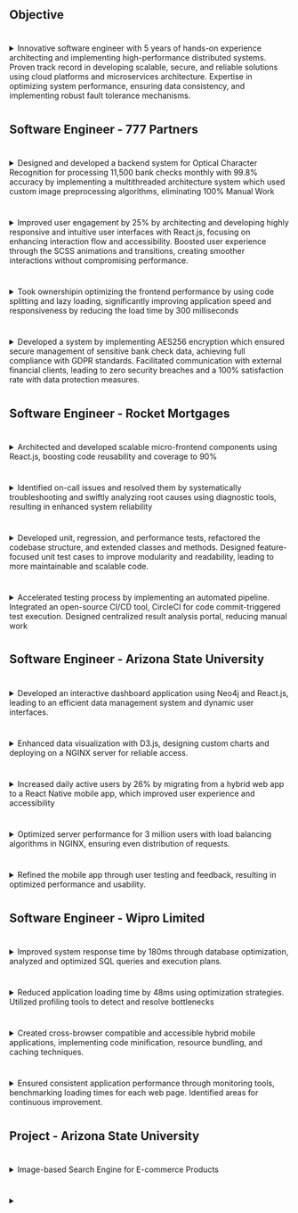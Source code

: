 #
## Objective

# 
<details>
<summary>Innovative software engineer with 5 years of hands-on experience architecting and implementing high-performance distributed systems. Proven track record in developing scalable, secure, and reliable solutions using cloud platforms and microservices architecture. Expertise in optimizing system performance, ensuring data consistency, and implementing robust fault tolerance mechanisms.
</summary>


1. Tell me about a time when you implemented a particularly innovative solution in a distributed system. What was the challenge, and how did your innovation address it?

2. Describe a situation where you had to optimize the performance of a microservices-based application. What steps did you take, and what was the outcome?

3. Can you share an experience where you had to ensure data consistency across multiple services in a distributed system? How did you approach this challenge?

4. Tell me about a time when you implemented a fault tolerance mechanism in a distributed system. What was the problem, and how did your solution improve system reliability?

5. Describe a situation where you had to scale a system to handle increased load. What strategies did you employ, and what were the results?

6. Can you give an example of when you had to troubleshoot a complex issue in a distributed system? How did you approach the problem-solving process?

7. Tell me about a time when you had to design and implement a secure communication protocol between microservices. What security considerations did you address?

8. Describe a project where you successfully migrated a monolithic application to a microservices architecture. What challenges did you face, and how did you overcome them?

9. Can you share an experience where you had to implement a caching strategy to improve system performance? What was the impact of your solution?

10. Tell me about a time when you had to design a system for high availability. What techniques did you use, and how did you ensure the system met its uptime requirements?

11. Describe a situation where you had to optimize database queries in a distributed system. What approach did you take, and what improvements did you achieve?

12. Can you give an example of when you had to implement a service discovery mechanism in a microservices architecture? How did this improve the system's flexibility?

13. Tell me about a time when you had to deal with network partitions in a distributed system. How did you ensure the system remained operational during these events?

14. Describe a project where you implemented event-driven architecture. What benefits did this bring to the system, and how did you handle any challenges?

15. Can you share an experience where you had to implement a circuit breaker pattern in a microservices environment? What problem did this solve?

16. Tell me about a time when you had to design and implement a distributed logging and monitoring solution. How did this improve system observability?

17. Describe a situation where you had to optimize container resource utilization in a microservices deployment. What strategies did you use, and what was the outcome?

18. Can you give an example of when you had to implement a blue-green deployment strategy? How did this improve the reliability of your release process?

19. Tell me about a time when you had to design a system that could handle eventual consistency. How did you manage data conflicts and ensure a good user experience?

20. Describe a project where you implemented API versioning in a microservices architecture. How did you handle backward compatibility, and what was the impact on the development process?
</details>

#
## Software Engineer - 777 Partners 

#
<details>
<summary>
Designed and developed a backend system for Optical Character Recognition for processing 11,500 bank checks monthly with 99.8% accuracy by implementing a multithreaded architecture system which used custom image  preprocessing algorithms, eliminating 100% Manual Work
</summary>


1. Tell me about the initial challenge that led to the development of this OCR system for bank checks. What was the situation before your solution?

2. Can you walk me through your process of designing the multithreaded architecture for this system? What considerations influenced your design decisions?

3. Describe a specific obstacle you encountered while implementing the custom image preprocessing algorithms. How did you overcome it?

4. How did you approach testing and validating the 99.8% accuracy rate? Can you provide an example of a particularly challenging test case?

5. Tell me about a time during this project when you had to make a trade-off between performance and accuracy. How did you handle that decision?

6. What strategies did you employ to ensure the system could handle the volume of 11,500 bank checks monthly? Can you describe any scalability challenges you faced?

7. How did you measure and verify the elimination of 100% manual work? What metrics did you use to demonstrate this achievement?

8. Describe a situation where you had to collaborate with other teams or stakeholders during the development of this OCR system. How did you ensure effective communication?

9. Can you share an experience where you had to debug a particularly complex issue in the multithreaded architecture? What was your approach?

10. Tell me about a time when you had to optimize the performance of the OCR system. What techniques did you use, and what improvements did you achieve?

11. How did you ensure the security and privacy of the financial data being processed by your OCR system? Can you describe any specific measures you implemented?

12. Describe a situation where you had to make a significant change to the system architecture mid-project. What prompted this change, and how did you manage it?

13. Can you tell me about a time when you had to present the progress or results of this OCR project to non-technical stakeholders? How did you communicate the technical aspects effectively?

14. What approach did you take to ensure the maintainability of the codebase for this complex system? Can you provide an example of how this benefited the project?

15. Describe a situation where you had to troubleshoot an accuracy issue with the OCR system. How did you identify the root cause and implement a solution?

16. Tell me about a time when you had to balance the development of new features with the need to improve existing functionality in the OCR system. How did you prioritize?

17. How did you approach the task of integrating this new OCR system with existing banking infrastructure? What challenges did you face, and how did you overcome them?

18. Can you describe a situation where you had to mentor or guide a team member during the development of this OCR system? What was your approach, and what was the outcome?

19. Tell me about a time when you had to make a difficult technical decision that impacted the project timeline. How did you handle this situation?

20. Describe how you ensured the scalability of your OCR system to potentially handle increased check volumes in the future. What design principles or technologies did you employ?

</details>



#
<details>
<summary>Improved user engagement by 25% by architecting and developing highly responsive and intuitive user interfaces with React.js, focusing on enhancing interaction flow and accessibility. Boosted user experience through the SCSS  animations and transitions, creating smoother interactions without compromising performance.
</summary>



1. Can you describe the situation that led to the need for improving user engagement? What were the key issues you were trying to address?

2. Tell me about your process for architecting the new user interfaces. How did you determine which components needed to be redesigned?

3. Describe a specific challenge you faced while implementing React.js for this project. How did you overcome it?

4. How did you measure the 25% improvement in user engagement? Can you walk me through the metrics you used?

5. Tell me about a time during this project when you had to make a trade-off between aesthetics and performance. How did you handle that decision?

6. Can you give an example of how you enhanced the interaction flow? What was your approach to identifying areas for improvement?

7. Describe a situation where you had to advocate for accessibility features in the UI. How did you convince stakeholders of their importance?

8. Tell me about a particularly complex React component you developed for this project. What made it challenging, and how did you approach its implementation?

9. How did you ensure that the SCSS animations and transitions didn't negatively impact performance? Can you describe your optimization process?

10. Describe a situation where user feedback contradicted your initial design decisions. How did you adapt your approach?

11. Tell me about a time when you had to collaborate with UX designers to implement their vision. How did you ensure effective communication and execution?

12. Can you share an experience where you had to refactor a significant portion of the codebase to improve responsiveness? What was your strategy?

13. Describe how you approached testing the new user interfaces. What methods did you use to ensure quality and responsiveness across different devices?

14. Tell me about a situation where you had to optimize the load time of a particularly heavy component. What techniques did you employ?

15. How did you manage state in your React application to create intuitive user flows? Can you provide an example of a complex state management challenge you solved?

16. Describe a time when you had to implement a new accessibility feature that you weren't familiar with. How did you approach learning and implementing it?

17. Tell me about a situation where you had to balance the needs of different user personas in your UI design. How did you prioritize and make decisions?

18. Can you describe a particularly innovative SCSS animation or transition you implemented? What inspired it, and how did users respond?

19. Tell me about a time when you had to optimize the performance of your React application. What tools did you use, and what improvements did you achieve?

20. Describe a situation where you had to quickly iterate on a feature based on user feedback. How did you manage the rapid development cycle while maintaining code quality?
</details>

#
<details>
<summary>Took ownershipin optimizing the frontend performance by using code splitting and lazy loading, significantly improving  application speed and responsiveness by reducing the load time by 300 milliseconds
</summary>



1. Can you describe the situation that led to the need for optimizing the frontend performance? What issues were you trying to address?

2. Tell me about your process for identifying which parts of the application would benefit most from code splitting and lazy loading.

3. How did you measure the 300-millisecond reduction in load time? What tools or methods did you use?

4. Describe a specific challenge you encountered while implementing code splitting. How did you overcome it?

5. Tell me about a time during this project when you had to make a trade-off between performance gains and development complexity. How did you handle that decision?

6. Can you walk me through your approach to implementing lazy loading? What criteria did you use to determine which components to lazy load?

7. How did you ensure that the lazy loading implementation didn't negatively impact the user experience? Can you provide an example?

8. Describe a situation where you had to convince team members or stakeholders about the benefits of code splitting and lazy loading. How did you make your case?

9. Tell me about a particularly complex component or module that you optimized. What specific techniques did you use?

10. How did you balance the need for code splitting with maintaining a coherent and maintainable codebase? Can you provide an example?

11. Describe a time when you had to refactor existing code to implement code splitting. What challenges did you face, and how did you address them?

12. Tell me about how you approached testing the optimized application. What methods did you use to ensure performance improvements didn't introduce new bugs?

13. Can you share an experience where you had to optimize performance for a specific user scenario or device type? How did you tailor your approach?

14. Describe a situation where you had to prioritize which parts of the application to optimize first. How did you make these decisions?

15. Tell me about a time when you had to collaborate with backend developers to achieve frontend performance improvements. How did you ensure effective communication?

16. How did you monitor and measure the impact of your optimizations on real-world user experience? Can you describe your approach to gathering and analyzing performance data?

17. Describe a situation where an initial optimization attempt didn't yield the expected results. How did you diagnose the issue and adjust your approach?

18. Tell me about how you shared your knowledge and findings about code splitting and lazy loading with your team. How did you ensure these practices were adopted across the project?

19. Can you describe a time when you had to balance immediate performance gains with long-term maintainability? How did you approach this trade-off?

20. Tell me about how you stayed updated on the latest performance optimization techniques during this project. How did you incorporate new learnings into your work?

Citations:
[1] https://www.greatfrontend.com/blog/code-splitting-and-lazy-loading-in-react
[2] https://daily.dev/blog/react-senior-interview-questions-for-2024
[3] https://www.youtube.com/watch?v=iWkFDVIj7OY
[4] https://dev.to/herat_dhruv/how-to-answer-on-performance-optimisation-question-in-a-frontend-interview-40pc
[5] https://www.youtube.com/watch?v=F8EG8i2ki8U
[6] https://www.clientside.dev/blog/frontend-performance-interview-questions
</details>

#
<details>
<summary>Developed a system by implementing AES256 encryption which ensured secure management of sensitive bank check  data, achieving full compliance with GDPR standards. Facilitated communication with external financial clients, leading  to zero security breaches and a 100% satisfaction rate with data protection measures.
</summary>


1. Can you describe the situation that led to the need for implementing AES256 encryption for bank check data?

2. What specific challenges did you face when designing the system to comply with GDPR standards?

3. Tell me about your process for selecting AES256 as the encryption method. What other options did you consider?

4. How did you approach testing the encryption system to ensure it met all security requirements?

5. Describe a situation where you had to explain the technical aspects of AES256 encryption to non-technical stakeholders.

6. What steps did you take to ensure the system remained GDPR compliant over time?

7. Can you walk me through how you implemented key management for the AES256 encryption?

8. Tell me about a time when you encountered a potential security vulnerability in the system. How did you address it?

9. How did you measure and verify the 100% satisfaction rate with data protection measures?

10. Describe your approach to training staff on using the new encrypted system for handling sensitive bank check data.

11. What process did you implement for securely communicating with external financial clients about the new system?

12. Tell me about a situation where you had to troubleshoot an issue with the encryption system. How did you resolve it?

13. How did you ensure that the encrypted data could be efficiently accessed by authorized personnel while maintaining security?

14. Describe a time when you had to optimize the performance of the encryption system. What steps did you take?

15. How did you approach documenting the encryption system and processes to ensure GDPR compliance?

16. Tell me about a situation where you had to adapt the system to accommodate a new GDPR requirement. How did you handle it?

17. What measures did you put in place to monitor and prevent potential security breaches?

18. Describe how you handled a situation where an external client had concerns about data protection. How did you address their concerns?

19. How did you ensure that the encryption system could scale to handle increasing volumes of bank check data?

20. Tell me about a time when you had to collaborate with other teams to integrate the encryption system with existing banking infrastructure. What challenges did you face and how did you overcome them?

Citations:
[1] https://www.adaface.com/blog/gdpr-interview-questions/
[2] https://uk.indeed.com/career-advice/finding-a-job/gdpr-interview-questions
[3] https://www.interviews.chat/questions/cloud-security-engineer
[4] https://www.remoterocketship.com/advice/guide/security-engineer/data-security-engineer-interview-questions-and-answers
[5] https://www.testpreptraining.com/blog/top-50-cloud-security-engineer-interview-questions-and-answers/
[6] https://huru.ai/security-engineer-interview-questions-protect-sensitive-information/
[7] https://hellointern.in/blog/tokenization-interview-questions-and-answers-10609
[8] https://www.talentlyft.com/template/software-security-engineer-interview-questions
[9] https://aspect-hq.com/interview-questions-7/Software-Engineer-Cryptographic-Protocol-Interview-Questions
</details>



#
## Software Engineer - Rocket Mortgages


#
<details>
<summary>Architected and developed scalable micro-frontend components using React.js, boosting code reusability and  coverage to 90%
</summary>


1. Can you describe the situation that led to the decision to implement micro-frontend architecture?

2. What specific challenges did you face when architecting the micro-frontend components?

3. How did you approach the task of boosting code reusability in the micro-frontend architecture?

4. Tell me about a time when you had to make a trade-off between scalability and performance in your micro-frontend design.

5. How did you measure and achieve the 90% code coverage? What tools or methods did you use?

6. Can you walk me through your process for designing a particularly complex micro-frontend component?

7. Describe a situation where you had to refactor an existing component to fit into the micro-frontend architecture.

8. How did you ensure consistency across different micro-frontend components developed by various team members?

9. Tell me about a time when you had to optimize the performance of a micro-frontend component. What techniques did you employ?

10. How did you approach testing the micro-frontend components to ensure they worked correctly in isolation and when integrated?

11. Describe a situation where you had to resolve a conflict between different micro-frontend teams regarding component boundaries or responsibilities.

12. How did you manage state across different micro-frontend components? Can you provide an example of a challenging state management scenario you solved?

13. Tell me about a time when you had to integrate a third-party library into your micro-frontend architecture. What challenges did you face?

14. How did you ensure that the micro-frontend components remained loosely coupled? Can you provide an example of how you achieved this?

15. Describe a situation where you had to implement cross-cutting concerns (like authentication or logging) across multiple micro-frontend components.

16. How did you approach versioning and deploying individual micro-frontend components? What strategies did you use to manage dependencies between components?

17. Tell me about a time when you had to optimize the build process for your micro-frontend components. What improvements did you achieve?

18. How did you handle routing in your micro-frontend architecture? Can you describe any challenges you faced and how you overcame them?

19. Describe a situation where you had to implement a feature that spanned multiple micro-frontend components. How did you coordinate the development and integration?

20. How did you approach documentation and knowledge sharing for your micro-frontend architecture? Can you provide an example of how this benefited the team or project?

Citations:
[1] https://www.esparkinfo.com/blog/react-interview-questions.html
[2] https://www.codemerit.in/micro-frontend-architecture-interview-questions/
[3] https://dev.to/m_midas/44-react-frontend-interview-questions-2o63
[4] https://www.reddit.com/r/reactjs/comments/18muk6w/what_are_the_interview_questions_in_you_have/
[5] https://www.codementor.io/@riza/introduction-to-micro-frontends-architecture-in-react-js-2hqa9dvxtg
[6] https://www.xenonstack.com/insights/micro-frontend-architecture
[7] https://www.coursera.org/articles/front-end-developer-interview-questions
[8] https://dev.to/abhishekraj272/top-interview-questions-for-frontend-developers-3d5j
[9] https://www.odinschool.com/blog/front-end-developer-most-asked-interview-questions-with-answers-advanced-level
[10] https://liveloveapp.com/blog/2022-12-05-20-questions-microfrontends
</details>

#
<details>
<summary>Identified on-call issues and resolved them by systematically troubleshooting and swiftly analyzing root causes using diagnostic tools, resulting in enhanced system reliability
</summary>
1. Can you describe a specific on-call issue you encountered and how you identified it?

2. Tell me about a time when you had to use diagnostic tools to troubleshoot a problem. What was your approach?

3. How did you prioritize multiple on-call issues when they occurred simultaneously?

4. Describe a situation where your root cause analysis led to a significant improvement in system reliability.

5. Can you walk me through your process for systematically troubleshooting a complex issue?

6. Tell me about a time when you had to collaborate with other teams to resolve an on-call issue. How did you manage the communication?

7. How did you measure the enhancement in system reliability after resolving on-call issues?

8. Describe a situation where you had to make a quick decision during an on-call emergency. What was your thought process?

9. Can you give an example of how you documented your troubleshooting process for future reference?

10. Tell me about a time when you identified a recurring on-call issue. How did you approach finding a permanent solution?

11. How did you balance the need for swift resolution with thorough root cause analysis?

12. Describe a situation where you had to explain technical issues to non-technical stakeholders during an on-call incident.

13. Can you share an experience where you implemented a proactive measure to prevent future on-call issues?

14. Tell me about a time when you had to escalate an on-call issue. How did you decide when escalation was necessary?

15. How did you ensure knowledge transfer of your troubleshooting techniques to other team members?

16. Describe a situation where you had to troubleshoot a system you weren't initially familiar with. How did you approach this challenge?

17. Can you give an example of how you used data analysis to identify patterns in on-call issues?

18. Tell me about a time when you had to manage stakeholder expectations during a prolonged on-call incident.

19. How did you balance your regular work responsibilities with on-call duties? Can you provide a specific example?

20. Describe a situation where you implemented an improvement in the on-call process itself. What was the impact?

Citations:
[1] https://www.indeed.com/career-advice/interviewing/how-to-use-the-star-interview-response-technique
[2] https://www.indeed.com/career-advice/interviewing/call-center-interview-questions
[3] https://hellointern.in/blog/root-cause-analysis-interview-questions-and-answers-98762
[4] https://www.youtube.com/watch?v=JkHOvJa4_hc
[5] https://www.remoterocketship.com/advice/guide/customer-support/phone-support-interview-questions-and-answers
[6] https://www.finalroundai.com/interview-questions/1561/tell-me-about-a-situation-that-required-you-to-dig-deep-to-get-to-the-root-cause
[7] https://resources.biginterview.com/industry-specific/customer-service-behavioral-interview-questions-and-answers/
[8] https://www.monster.com/career-advice/article/call-center-interview-questions
[9] https://www.youtube.com/watch?v=gsjGOUF2ZYY
[10] https://novoresume.com/career-blog/star-interview-questions
</details>

#
<details>
<summary>Developed unit, regression, and performance tests, refactored the codebase structure, and extended classes and  methods. Designed feature-focused unit test cases to improve modularity and readability, leading to more 
maintainable and scalable code.
</summary>


1. Can you describe a specific challenge you faced when developing unit tests for this project? How did you overcome it?

2. Tell me about a time when you had to refactor a particularly complex part of the codebase. What was your approach?

3. How did you prioritize which parts of the codebase needed regression tests? Can you walk me through your decision-making process?

4. Describe a situation where you had to balance performance testing with other development tasks. How did you manage your time?

5. Can you give an example of how you extended a class or method to improve functionality? What considerations did you take into account?

6. Tell me about a time when you designed a feature-focused unit test case that significantly improved code modularity. What was the impact?

7. How did you ensure that your refactoring efforts didn't introduce new bugs? Can you describe your testing strategy?

8. Describe a situation where you had to convince your team to adopt a new testing approach. How did you make your case?

9. Can you walk me through your process for improving code readability? How did you measure the success of these improvements?

10. Tell me about a time when you had to refactor code to make it more scalable. What challenges did you face?

11. How did you approach writing performance tests? Can you describe a specific test you developed and its results?

12. Describe a situation where you had to collaborate with other developers to refactor a shared part of the codebase. How did you ensure effective communication?

13. Can you give an example of how your unit tests improved the overall maintainability of the code?

14. Tell me about a time when you had to refactor code that you didn't originally write. How did you approach understanding and improving it?

15. How did you balance the need for comprehensive testing with the pressure to deliver features quickly? Can you provide a specific example?

16. Describe a situation where you identified a part of the codebase that needed extension. How did you plan and implement this extension?

17. Can you walk me through your thought process when designing feature-focused unit test cases? How did you ensure they were effective?

18. Tell me about a time when your refactoring efforts led to unexpected challenges. How did you address them?

19. How did you ensure that your unit tests were themselves maintainable and readable? Can you provide an example of a best practice you followed?

20. Describe a situation where you had to refactor code to improve its testability. What specific changes did you make and what was the outcome?

Citations:
[1] https://muuktest.com/blog/regression-tests
[2] https://www.geeksforgeeks.org/7-code-refactoring-techniques-in-software-engineering/
[3] https://deviniti.com/blog/application-lifecycle-management/modular-approach-in-software-testing/
[4] https://www.testdevlab.com/blog/regression-testing-in-software-testing-definition-and-best-practices-for-2024
[5] https://mobidev.biz/blog/application-refactoring-strategy-techniques-best-practices
[6] https://abhishekejam.substack.com/p/how-unit-testing-improves-software
[7] https://www.opkey.com/blog/top-10-regression-testing-best-practices
[8] https://codefresh.io/learn/unit-testing/
[9] https://www.headspin.io/blog/power-regression-testing-software-reliability
[10] https://refraction.dev/blog/unit-testing-best-practices
</details>

#
<details>
<summary>Accelerated testing process by implementing an automated pipeline. Integrated an open-source CI/CD tool, CircleCI  for code commit-triggered test execution. Designed centralized result analysis portal, reducing manual work
</summary>


1. Can you describe the situation that led to the need for accelerating the testing process?

2. Tell me about your approach to designing the automated pipeline. What were the key considerations?

3. How did you decide on CircleCI as the CI/CD tool for this project? What other options did you consider?

4. Describe a specific challenge you faced while implementing the code commit-triggered test execution. How did you overcome it?

5. Can you walk me through your process for integrating CircleCI with your existing development workflow?

6. Tell me about a time when you had to troubleshoot an issue with the automated pipeline. How did you resolve it?

7. How did you measure the acceleration of the testing process after implementing the automated pipeline?

8. Describe your approach to designing the centralized result analysis portal. What features did you prioritize?

9. Can you give an example of how the centralized result analysis portal reduced manual work?

10. Tell me about a situation where you had to optimize the performance of the automated pipeline. What steps did you take?

11. How did you ensure the reliability of the code commit-triggered test execution? Can you describe your testing strategy?

12. Describe a time when you had to collaborate with other team members to implement this automated testing solution. How did you manage the collaboration?

13. Can you share an experience where you had to adapt the automated pipeline to accommodate a new project requirement?

14. Tell me about how you approached training team members to use the new automated testing system and centralized portal.

15. How did you handle any resistance or skepticism from team members about moving to an automated testing process?

16. Describe a situation where you had to make a trade-off between speed and thoroughness in the automated testing pipeline. How did you make your decision?

17. Can you walk me through how you ensured the security of the code and test results in the automated pipeline?

18. Tell me about a time when you had to scale the automated testing solution to handle increased load or complexity.

19. How did you approach documenting the automated pipeline and centralized portal for future maintenance and updates?

20. Describe a situation where the automated pipeline caught a critical bug that might have been missed with manual testing. How did this impact the project?

Citations:
[1] https://circleci.com/ci-cd/
[2] https://nandbox.com/implementing-automation-best-practices-testing-processes/
[3] https://duplocloud.com/ci-cd-with-circleci-best-practices-for-devops-teams/
[4] https://github.com/reportportal
[5] https://originalsoftware.com/5-ways-to-reduce-manual-testing-effort-by-up-to-60/
[6] https://www.lambdatest.com/blog/best-practices-of-ci-cd-pipelines-for-speed-test-automation/
[7] https://circleci.com/blog/what-is-a-ci-cd-pipeline/
[8] https://reportportal.io/docs/features/UnifiedTestReporting/
[9] https://qameta.io/blog/automated-testing-ci-cd-guide/
[10] https://www.neovasolutions.com/2023/07/13/how-to-create-ci-cd-pipeline-using-circleci/

</details>


#
## Software Engineer - Arizona State University

#
<details>
<summary>Developed an interactive dashboard application using Neo4j and React.js, leading to an efficient data management system and dynamic user interfaces.
</summary>

1. Can you describe the initial challenge that led to the development of this interactive dashboard application?

2. How did you approach integrating Neo4j with React.js? What specific challenges did you face?

3. Tell me about a time when you had to optimize the performance of the dashboard. What steps did you take?

4. How did you ensure the dashboard's data management system was efficient? Can you provide an example?

5. Describe a situation where you had to implement a particularly complex feature in the dynamic user interface. How did you approach it?

6. Can you walk me through your process for designing the dashboard's layout and user experience?

7. Tell me about a time when you had to troubleshoot an issue with the Neo4j database integration. How did you resolve it?

8. How did you approach testing the dashboard application? What methods did you use to ensure its reliability?

9. Describe a situation where you had to make a trade-off between functionality and performance in the dashboard. How did you make your decision?

10. Can you give an example of how you used React.js to create a dynamic user interface feature in the dashboard?

11. Tell me about a time when you had to optimize a Neo4j query for the dashboard. What was your approach?

12. How did you ensure the dashboard was scalable to handle increasing amounts of data? Can you provide a specific example?

13. Describe a situation where you had to implement real-time data updates in the dashboard. What challenges did you face?

14. Can you walk me through your process for implementing data visualization features in the dashboard?

15. Tell me about a time when you had to collaborate with other team members or stakeholders during the dashboard development. How did you ensure effective communication?

16. How did you approach securing the data in the Neo4j database and ensuring proper access controls in the dashboard?

17. Describe a situation where you had to refactor a significant portion of the dashboard's codebase. What prompted this, and how did you manage it?

18. Can you give an example of how you used React components to make the dashboard more modular and maintainable?

19. Tell me about a time when you had to implement a complex data filtering or search functionality in the dashboard. How did you approach this challenge?

20. How did you measure the success and impact of the dashboard application after its implementation? Can you provide specific metrics or feedback you received?

Citations:
[1] https://www.cdata.com/kb/tech/neo4j-connect-react.rst
[2] https://geekyants.com/en-us/blog/key-features-to-include-in-your-custom-data-dashboard-app-in-2024
[3] https://www.dhiwise.com/post/building-web-applications-with-react-neo4j
[4] https://www.esparkinfo.com/blog/reactjs-for-dashboards-and-data-visualization.html
[5] https://incora.software/insights/dashboard-app-key-features
[6] https://blog.tomsawyer.com/neo4j-graph-visualization
[7] https://successive.tech/blog/8-key-features-to-include-in-your-custom-data-dashboard/
[8] https://databox.com/dashboard-features
[9] https://cambridge-intelligence.com/react-neo4j-visualization/

</details>

#
<details>
<summary>Enhanced data visualization with D3.js, designing custom charts and deploying on a NGINX server for reliable access.
</summary>


1. Can you describe a specific challenge you faced when designing custom charts with D3.js? How did you overcome it?

2. Tell me about your process for selecting D3.js as the tool for enhancing data visualization. What other options did you consider?

3. How did you approach optimizing the performance of your D3.js visualizations? Can you provide an example?

4. Describe a situation where you had to create a particularly complex custom chart using D3.js. What was your approach?

5. How did you ensure the accessibility of your D3.js visualizations for users with different needs?

6. Tell me about a time when you had to troubleshoot an issue with your D3.js charts after deployment on the NGINX server. How did you resolve it?

7. Can you walk me through your decision-making process for choosing NGINX as the server for deploying your D3.js visualizations?

8. Describe a situation where you had to optimize the load time of your D3.js charts. What techniques did you employ?

9. How did you handle cross-browser compatibility issues with your D3.js visualizations? Can you provide a specific example?

10. Tell me about a time when you had to integrate D3.js charts with other parts of your application. What challenges did you face?

11. How did you approach testing your D3.js visualizations before deploying them on the NGINX server?

12. Describe a situation where you had to make your D3.js charts responsive for different screen sizes. What was your strategy?

13. Can you give an example of how you implemented interactivity in your D3.js charts? What was the impact on user engagement?

14. Tell me about a time when you had to optimize the NGINX server configuration for better performance of your D3.js visualizations.

15. How did you manage version control and deployment of your D3.js charts? Can you describe your workflow?

16. Describe a situation where you had to handle large datasets in your D3.js visualizations. How did you ensure smooth performance?

17. Tell me about a time when you had to collaborate with designers or data analysts to create effective D3.js visualizations. How did you ensure clear communication?

18. How did you approach securing your D3.js visualizations and the data they displayed when deploying on the NGINX server?

19. Can you describe a situation where you had to debug a complex issue in your D3.js code? What was your troubleshooting process?

20. Tell me about a time when you had to quickly iterate on a D3.js visualization based on user feedback. How did you manage the rapid development cycle?

Citations:
[1] https://www.linkedin.com/advice/1/what-best-practices-using-d3js-create-data-r5naf
[2] https://www.needlanalytics.com/mastering-effective-strategies-custom-data/
[3] https://dev.to/iaadidev/how-to-deploy-an-application-using-nginx-as-a-web-server-36a
[4] https://devtoys.io/2024/07/07/advanced-data-visualization-techniques-with-d3-js-and-plotly/
[5] https://www.linkedin.com/pulse/step-by-step-guide-creating-dynamic-bar-charts-d3js-fagun
[6] https://www.linkedin.com/pulse/deploying-web-application-nginx-server-reverse-proxy-guide-mangla-zzotc
[7] https://dataexpertise.in/7-strategies-interactive-data-visualization-d3-js/
[8] https://stackoverflow.com/questions/42521333/creating-a-custom-list-chart-in-c3-js-or-d3-js
[9] https://www.pal.tech/technology/nginx-deployment/
[10] https://www.linkedin.com/advice/0/how-can-d3js-improve-your-data-visualization


</details>

#
<details>
<summary>Increased daily active users by 26% by migrating from a hybrid web app to a React Native mobile app, which improved  user experience and accessibility
</summary>

1. Can you describe the situation that led to the decision to migrate from a hybrid web app to a React Native mobile app?

2. Tell me about the process you used to plan and execute the migration to React Native. What were the key steps involved?

3. How did you measure the 26% increase in daily active users? What metrics and tools did you use?

4. Describe a specific challenge you encountered during the migration process. How did you overcome it?

5. How did you ensure that the new React Native app would provide better user experience and accessibility?

6. Can you give an example of a feature that was particularly difficult to implement in React Native? How did you approach it?

7. Tell me about your strategy for maintaining app performance during and after the migration.

8. How did you handle user data migration from the hybrid web app to the new React Native app?

9. Describe a situation where you had to make a trade-off between functionality and performance in the React Native app.

10. How did you approach testing the new React Native app to ensure it met all requirements and improved user experience?

11. Tell me about a time when you had to optimize a particularly resource-intensive feature in the React Native app.

12. How did you ensure backward compatibility for users who hadn't yet updated to the new React Native version?

13. Describe your approach to implementing accessibility features in the React Native app.

14. Can you walk me through your process for gathering and incorporating user feedback during the migration?

15. Tell me about a time when you had to debug a complex issue in the React Native app. What was your approach?

16. How did you manage the app's state and data flow in React Native compared to the previous hybrid web app?

17. Describe a situation where you had to optimize the app's load time or responsiveness. What techniques did you use?

18. How did you approach designing and implementing the navigation structure in the new React Native app?

19. Tell me about your strategy for handling offline functionality in the React Native app.

20. Can you describe how you measured and improved the app's accessibility after the migration to React Native?

Citations:
[1] https://curatepartners.com/blogs/skills-tools-platforms/transitioning-from-react-to-react-native-a-comprehensive-guide-for-web-and-mobile-development/
[2] https://www.grazitti.com/blog/7-benefits-of-using-react-native-for-mobile-app-development/
[3] https://flatirons.com/blog/react-native-accessibility/
[4] https://sendbird.com/blog/increase-app-engagement-with-these-strategies
[5] https://www.linkedin.com/pulse/boosting-your-apps-performance-proven-strategies-users-srivastava-zet4f
[6] https://getstream.io/blog/4-ways-to-increase-daily-active-users/
[7] https://www.vrinsofts.com/elevating-business-success-the-benefits-of-migrating-to-react-native/
[8] https://www.storyly.io/post/how-to-increase-app-engagement
[9] https://uxcam.com/blog/how-to-grow-active-users/
[10] https://geekyants.com/en-us/blog/top-15-proven-methods-for-increasing-app-user-engagement
</details>

#
<details>
<summary>Optimized server performance for 3 million users with load balancing algorithms in NGINX, ensuring even distribution  of requests. 
</summary>


1. Can you describe the situation that led to the need for optimizing server performance for 3 million users?

2. Tell me about your process for selecting and implementing load balancing algorithms in NGINX. What factors did you consider?

3. How did you measure the effectiveness of the load balancing algorithms in ensuring even distribution of requests?

4. Describe a specific challenge you encountered while implementing load balancing for such a large user base. How did you overcome it?

5. Can you walk me through your approach to testing the load balancing setup before deploying it to production?

6. Tell me about a time when you had to adjust the load balancing configuration to address an unexpected performance issue.

7. How did you ensure that the load balancing solution could scale to accommodate future growth beyond 3 million users?

8. Describe a situation where you had to choose between different load balancing algorithms. What criteria did you use to make your decision?

9. Can you give an example of how you monitored the performance of the load-balanced servers in real-time?

10. Tell me about a time when you had to optimize NGINX configuration settings to improve load balancing efficiency.

11. How did you approach the task of evenly distributing requests across backend servers? What techniques did you employ?

12. Describe a situation where you had to troubleshoot an uneven distribution of requests. How did you identify and resolve the issue?

13. Can you walk me through your process for implementing health checks in your load balancing setup?

14. Tell me about a time when you had to balance the need for performance with other considerations, such as cost or maintainability.

15. How did you ensure high availability of the load balancing system itself?

16. Describe a situation where you had to optimize the load balancer's SSL/TLS handling for improved performance.

17. Can you give an example of how you used NGINX's logging and monitoring capabilities to identify performance bottlenecks?

18. Tell me about a time when you had to implement session persistence in your load balancing setup. What approach did you take?

19. How did you handle traffic spikes or sudden increases in user load? Can you describe a specific incident and your response?

20. Can you walk me through your strategy for documenting the load balancing configuration and performance optimizations for your team?

Citations:
[1] https://loadforge.com/guides/monitoring-and-tuning-nginx-for-better-load-balancing
[2] https://docs.nginx.com/nginx/admin-guide/load-balancer/http-load-balancer/
[3] https://www.blueflameadvisors.com/project/nginx-case-studies/
[4] https://www.f5.com/company/blog/nginx/how-f5-nginx-one-enhances-availability-and-performance
[5] https://www.kubelynx.com/article/what-is-nginx-load-balancing-and-choosing-right-load-balancing-algorithms-beginners-guide-boosting-website-performance
[6] https://www.f5.com/company/blog/nginx/nginx-power-of-two-choices-load-balancing-algorithm
[7] https://carboncoffee.hashnode.dev/nginx-in-action-a-case-study-on-enhancing-in-house-web-performance
[8] https://www.cloudpanel.io/blog/nginx-performance/
[9] https://convesio.com/knowledgebase/article/the-ultimate-guide-to-nginx-load-balancer/
[10] https://hackernoon.com/optimizing-nginx-for-high-traffic-systems-a-guide-to-configuration-and-monitoring


</details>


#
<details>
<summary>Refined the mobile app through user testing and feedback, resulting in optimized performance and usability.
</summary>

1. Can you describe the initial situation that led to the need for refining the mobile app through user testing?

2. Tell me about your approach to designing the user testing process. What methods did you use to gather feedback?

3. How did you select participants for the user testing? What criteria did you consider?

4. Describe a specific challenge you encountered during the user testing phase. How did you overcome it?

5. Can you walk me through your process for analyzing the feedback collected from users?

6. Tell me about a time when user feedback contradicted your initial assumptions about the app's usability. How did you handle this?

7. How did you prioritize which areas of the app to focus on for optimization based on user feedback?

8. Describe a situation where you had to balance conflicting user preferences in your app refinement process.

9. Can you give an example of a specific feature or aspect of the app that you optimized based on user feedback?

10. Tell me about your approach to measuring the impact of the optimizations you made. What metrics did you use?

11. How did you ensure that performance improvements didn't negatively impact other aspects of the app?

12. Describe a situation where you had to convince stakeholders to implement changes based on user feedback.

13. Can you walk me through your process for implementing and testing the optimizations before releasing them?

14. Tell me about a time when you had to iterate on an optimization that didn't initially yield the expected results.

15. How did you communicate the changes and improvements to users? Can you describe your strategy?

16. Describe a situation where you had to make a trade-off between performance and usability. How did you make your decision?

17. Can you give an example of how you incorporated accessibility considerations into your app refinement process?

18. Tell me about your approach to gathering long-term user feedback after implementing the optimizations.

19. How did you ensure that the refined app maintained consistency with the original design and brand guidelines?

20. Describe a situation where you had to quickly address a critical usability issue discovered through user testing. What was your approach?

Citations:
[1] https://daily.dev/blog/mobile-app-usability-testing-methods-tools-best-practices
[2] https://reloadux.com/blog/best-practices-for-optimizing-mobile-app-user-experience/
[3] https://prime46.com/case-studies/incorporating-customer-feedback-into-mobile-app-re-design-and-development/
[4] https://contentsquare.com/guides/user-testing/examples/
[5] https://moldstud.com/articles/p-the-role-of-user-testing-in-app-refinement
[6] https://qualaroo.com/blog/in-app-feedback-strategies/
[7] https://onesignal.com/blog/collecting-user-feedback-to-enhance-the-app-experience/
[8] https://www.usertesting.com/resources/guides/usability-testing/examples
[9] https://uxmag.com/articles/tips-and-tricks-for-mastering-the-art-of-mobile-app-user-testing
[10] https://userguiding.com/blog/in-app-survey-best-practices

</details>

#
## Software Engineer - Wipro Limited

#
<details>
<summary>Improved system response time by 180ms through database optimization, analyzed and optimized SQL queries and  execution plans.
</summary>

1. Can you describe the situation that led to the need for improving system response time?

2. How did you approach analyzing the SQL queries to identify areas for optimization?

3. Tell me about a specific challenge you encountered while optimizing the execution plans. How did you overcome it?

4. How did you measure and verify the 180ms improvement in system response time?

5. Can you walk me through your process for identifying the most critical queries to optimize?

6. Describe a situation where you had to make a trade-off between query performance and maintainability. How did you handle it?

7. Tell me about a time when you had to collaborate with other team members during the optimization process. How did you ensure effective communication?

8. How did you prioritize which optimization techniques to implement first?

9. Can you give an example of a particularly complex query that you optimized? What was your approach?

10. Describe how you used execution plans to identify performance bottlenecks. What specific indicators did you look for?

11. Tell me about a time when an optimization attempt didn't yield the expected results. How did you handle this situation?

12. How did you ensure that the optimizations you implemented didn't negatively impact other parts of the system?

13. Can you describe your approach to testing the optimized queries before deploying them to production?

14. Tell me about a situation where you had to optimize a query without changing its functionality. What challenges did you face?

15. How did you document the optimization process and its results for future reference?

16. Describe a time when you had to explain the technical aspects of query optimization to non-technical stakeholders.

17. Can you give an example of how you used indexing to improve query performance? What considerations did you take into account?

18. Tell me about a situation where you had to optimize queries for a system with rapidly growing data volume. How did you ensure long-term scalability?

19. How did you balance the need for immediate performance improvements with long-term maintainability of the database?

20. Can you describe a situation where you had to optimize queries in a production environment? How did you minimize the impact on active users?

Citations:
[1] https://www.acceldata.io/blog/query-optimization-in-sql-essential-techniques-tools-and-best-practices
[2] https://liambx.com/blog/database-performance-metrics-guide
[3] https://www.thoughtspot.com/data-trends/data-modeling/optimizing-sql-queries
[4] https://inbalanceit.com/techniques-to-help-improve-database-performance/
[5] https://www.sqlshack.com/using-the-sql-execution-plan-for-query-performance-tuning/
[6] https://www.kualitatem.com/blog/software-testing/how-to-measure-database-performance-and-optimize-queries-during-performance-testing/
[7] https://www.useready.com/blog/sql-queries-optimizing-for-performance-best-practices-and-techniques
[8] https://www.apriorit.com/dev-blog/381-sql-query-optimization
[9] https://dev.to/jackynote/optimizing-sql-performance-with-execution-plans-1fd8
[10] https://loadforge.com/guides/best-practices-for-query-optimization-in-mssql
</details>

#
<details>
<summary>Reduced application loading time by 48ms using optimization strategies. Utilized profiling tools to detect and resolve  bottlenecks
</summary>

1. Can you describe the situation that led to the need for reducing the application loading time?

2. How did you approach identifying the specific areas that needed optimization?

3. Tell me about your process for selecting and using profiling tools. What factors did you consider?

4. How did you measure and verify the 48ms reduction in loading time?

5. Describe a specific bottleneck you encountered during the optimization process. How did you resolve it?

6. Can you walk me through your strategy for prioritizing which optimizations to implement first?

7. Tell me about a time when an optimization attempt didn't yield the expected results. How did you handle this situation?

8. How did you ensure that the optimizations you implemented didn't negatively impact other aspects of the application?

9. Describe your approach to testing the optimized application. What methods did you use to ensure performance improvements were consistent?

10. Can you give an example of a particularly challenging bottleneck that you identified using profiling tools? How did you address it?

11. Tell me about how you collaborated with other team members during the optimization process. How did you ensure effective communication?

12. How did you balance the need for immediate performance improvements with long-term maintainability of the application?

13. Describe a situation where you had to make a trade-off between different optimization strategies. How did you make your decision?

14. Can you walk me through your process for documenting the optimizations and their results for future reference?

15. Tell me about a time when you had to explain the technical aspects of your optimization work to non-technical stakeholders.

16. How did you approach optimizing different components of the application, such as frontend, backend, or database?

17. Describe a situation where you had to optimize performance for a specific user scenario or device type. How did you tailor your approach?

18. Can you give an example of how you used data from profiling tools to make a critical optimization decision?

19. Tell me about how you stayed updated on the latest performance optimization techniques during this project. How did you incorporate new learnings into your work?

20. How did you ensure that the 48ms improvement in loading time translated to a better user experience? What metrics or feedback did you use to validate this?

Citations:
[1] https://distillery.com/blog/optimize-app-performance-speed/
[2] https://www.statsig.com/perspectives/performance-bottlenecks-in-app-development
[3] https://www.productledalliance.com/performance-bottlenecks-in-web-applications/
[4] https://www.nexthorizon.net/optimizing-app-performance-strategies-for-faster-load-times/
[5] https://www.kualitatem.com/blog/software-testing/common-bottlenecks-in-applications-during-performance-testing/
[6] https://dev.to/apilover/top-10-profiler-tools-for-optimizing-software-performance-in-2024-5d09
[7] https://velanapps.com/blog/app-loading-speed-tips/
[8] https://www.reddit.com/r/webdev/comments/aaxjft/in_an_average_web_app_what_part_of_it_is_usually/
[9] https://www.bitcot.com/how-to-make-apps-load-faster/
</details>

#
<details>
<summary>Created cross-browser compatible and accessible hybrid mobile applications, implementing code minification, resource bundling, and caching techniques.
</summary>

1. Can you describe a specific challenge you encountered while ensuring cross-browser compatibility for a hybrid mobile application? How did you overcome it?

2. Tell me about a time when you had to implement accessibility features in a hybrid app. What approach did you take?

3. How did you measure the impact of code minification on your hybrid app's performance? Can you provide specific metrics?

4. Describe a situation where resource bundling significantly improved your app's loading time. What was your process for implementing this?

5. Can you walk me through your approach to implementing caching techniques in a hybrid mobile app? What considerations did you take into account?

6. Tell me about a time when you had to balance accessibility features with performance optimization. How did you make your decisions?

7. How did you ensure that your code minification didn't introduce bugs or affect functionality? What testing methods did you use?

8. Describe a situation where you had to optimize resource bundling for a particularly complex hybrid app. What challenges did you face?

9. Can you give an example of a cross-browser compatibility issue you encountered that was particularly difficult to resolve? How did you approach it?

10. Tell me about your process for testing accessibility features across different mobile platforms. What tools or techniques did you use?

11. How did you prioritize which resources to bundle in your hybrid app? Can you walk me through your decision-making process?

12. Describe a time when you had to implement caching for offline functionality in a hybrid app. What challenges did you encounter?

13. Can you share an experience where you had to optimize your hybrid app for a specific browser that was causing issues? What steps did you take?

14. Tell me about a situation where you had to educate your team about the importance of accessibility in hybrid app development. How did you approach this?

15. How did you ensure that your minification and bundling processes were integrated smoothly into your development workflow? Can you describe your setup?

16. Can you give an example of how you used caching to improve the user experience in a hybrid app? What was the outcome?

17. Describe a time when you had to troubleshoot a cross-browser compatibility issue in a production environment. How did you handle it?

18. Tell me about your approach to staying updated on best practices for cross-browser compatibility and accessibility in hybrid app development.

19. Can you walk me through a situation where you had to optimize your hybrid app for both mobile and desktop browsers? What unique challenges did this present?

20. How did you measure the overall impact of implementing code minification, resource bundling, and caching techniques on your hybrid app's performance? Can you provide specific examples of improvements?

Citations:
[1] https://www.pcloudy.com/blogs/top-8-strategies-for-successful-cross-browser-testing/
[2] https://www.techcronus.com/blog/best-practices-for-hybrid-app-development/
[3] https://www.hurix.com/a-comprehensive-guide-on-the-best-practices-for-hybrid-mobile-app-development/
[4] https://colaninfotech.com/blog/20-common-challenges-and-its-solutions-in-developing-hybrid-mobile-applications/
[5] https://www.browserstack.com/guide/common-cross-browser-compatibility-issues
[6] https://www.futureplatforms.com/blog/4-common-hybrid-app-development-challenges
[7] https://www.linkedin.com/advice/3/how-do-you-ensure-cross-platform-compatibility
[8] https://moldstud.com/articles/p-designing-for-accessibility-and-inclusivity-in-hybrid-apps
[9] https://unicornplatform.com/blog/minification-vs-bundling-optimize-landing-page-speed/
[10] https://www.pixelqa.com/blog/post/testing-hybrid-mobile-apps-challenges-and-solutions
</details>

#
<details>
<summary>Ensured consistent application performance through monitoring tools, benchmarking loading times for each web page.  Identified areas for continuous improvement.
</summary>

1. Can you describe the specific monitoring tools you used to ensure consistent application performance?

2. How did you approach the process of benchmarking loading times for each web page?

3. Tell me about a time when you identified a particularly challenging performance issue through your monitoring efforts. How did you address it?

4. How did you determine which key performance indicators (KPIs) to focus on when monitoring application performance?

5. Can you walk me through your process for analyzing the data collected from the monitoring tools?

6. Describe a situation where you had to communicate performance issues to non-technical stakeholders. How did you approach this?

7. How did you prioritize the areas for continuous improvement that you identified?

8. Tell me about a time when you implemented a performance improvement based on your monitoring data. What was the outcome?

9. How did you ensure that your benchmarking process was consistent across different web pages and user scenarios?

10. Can you describe a situation where you had to balance the need for detailed monitoring with the impact on application performance?

11. How did you approach setting performance baselines for the application? What factors did you consider?

12. Tell me about a time when you had to troubleshoot a performance issue that wasn't immediately apparent from the monitoring data.

13. How did you ensure that your monitoring and benchmarking efforts aligned with overall business objectives?

14. Describe a situation where you had to adjust your monitoring strategy based on changes in the application or user behavior.

15. How did you collaborate with other teams (e.g., development, operations) to implement performance improvements?

16. Can you give an example of how you used monitoring data to proactively prevent a potential performance issue?

17. Tell me about a time when you had to optimize the monitoring tools themselves to reduce their impact on application performance.

18. How did you approach documenting and sharing the insights gained from your monitoring and benchmarking efforts?

19. Describe a situation where you had to balance short-term performance fixes with long-term improvements. How did you make your decisions?

20. Can you walk me through your process for continuously refining and improving your monitoring and benchmarking approach over time?

Citations:
[1] https://openobserve.ai/resources/web-application-monitoring-best-practices/
[2] https://www.debugbear.com/docs/page-load-time
[3] https://www.linkedin.com/advice/1/how-do-you-incorporate-user-feedback-continuous
[4] https://alerty.ai/blog/application-monitoring-best-practices
[5] https://alerty.ai/blog/monitor-web-application
[6] https://www.apmdigest.com/benchmarking-software-performance-setting-standards-efficiency-and-responsiveness
[7] https://moldstud.com/articles/p-leveraging-user-feedback-for-continuous-improvement
[8] https://openobserve.ai/resources/web-application-monitoring-tools-best-practices/
[9] https://www.manageengine.com/products/applications_manager/application-performance-monitoring-apm-best-practices.html

</details>



#
## Project - Arizona State University

#
<details>
<summary> Image-based Search Engine for E-commerce Products

</summary>


1. Can you describe a specific challenge you faced when implementing data analysis visualization techniques for e-commerce operations? How did you overcome it?

2. Tell me about a time when your data visualization directly led to an important business decision. What was the process?

3. How did you approach selecting the right visualization techniques for different types of e-commerce data? Can you provide an example?

4. Describe a situation where you had to explain complex data visualizations to non-technical stakeholders. How did you ensure they understood?

5. Can you walk me through your process for web scraping and data processing using JavaScript and Python? What challenges did you encounter?

6. Tell me about a time when you had to optimize your web scraping code for better performance. What steps did you take?

7. How did you ensure the data quality of your scraped datasets? Can you provide an example of a data quality issue you resolved?

8. Describe a situation where you used pandas to process a particularly complex dataset. What was your approach?

9. Can you give an example of how you prepared a robust dataset for a specific machine learning application? What considerations did you take into account?

10. Tell me about a time when you had to merge datasets from different sources. What challenges did you face and how did you overcome them?

11. How did you approach handling missing values in your datasets? Can you describe a specific instance where this was crucial?

12. Describe a situation where you had to recover corrupt files to maintain data integrity. What was your process?

13. Can you walk me through your approach to identifying key customer patterns using data visualization? What tools or techniques did you use?

14. Tell me about a time when you used Matplotlib to create a visualization that revealed an unexpected insight. What was the impact?

15. How did you decide between using Matplotlib and Tableau for different visualization needs? Can you provide an example?

16. Describe a situation where you had to optimize the performance of a particularly complex Tableau dashboard. What steps did you take?

17. Can you give an example of a strategic business improvement that resulted from your data visualization work? How did you measure its success?

18. Tell me about a time when you had to refactor your data processing code to accommodate growing data volumes. What was your approach?

19. How did you ensure the scalability of your data visualization solutions as the e-commerce business grew? Can you provide a specific example?

20. Describe a situation where you had to collaborate with other teams to implement data-driven improvements. How did you manage the process and communication?

Citations:
[1] https://sellbery.com/blog/7-actionable-ways-to-visualize-ecommerce-analytics/
[2] https://techifysolutions.com/blog/web-scraping-with-python/
[3] https://www.nobledesktop.com/learn/tableau/measuring-success-key-performance-indicators-through-tableau
[4] https://www.classicinformatics.com/blog/ecommerce-data-visualization
[5] https://www.nobledesktop.com/learn/python/web-scraping-for-data-collection-in-python-a-beginners-guide
[6] https://drlee.io/understanding-tableaus-chart-and-visualization-options-a-comprehensive-guide-for-beginners-bc4a8528bbff?gi=49e4a3c17906
[7] https://keymakr.com/blog/building-a-data-driven-e-commerce-strategy-skills-and-resources-for-success/
[8] https://www.geeksforgeeks.org/data-visualization-using-matplotlib/
[9] https://www.vizio.ai/blog/visualizing-success-data-visualization-tools-for-e-commerce
[10] https://mennobouma.com/the-right-data-analysis-tools-for-effective-e-commerce-optimization/
</details>

#
<details>
<summary>
</summary>
</details>
